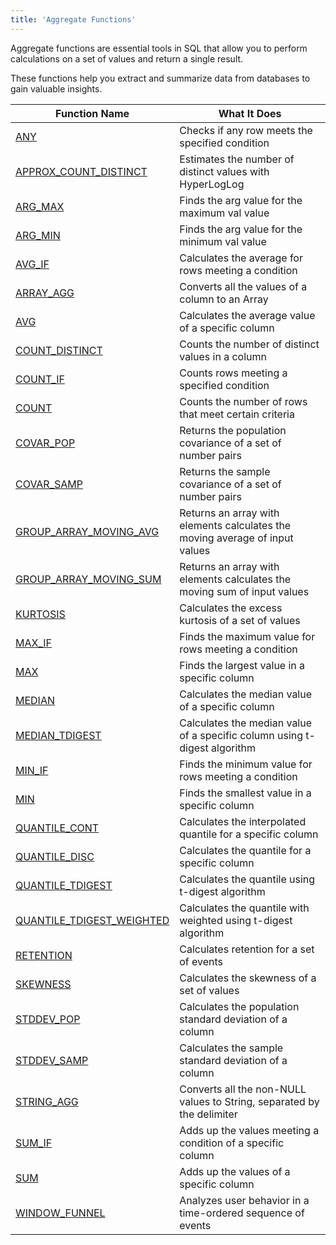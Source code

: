 ```yaml
---
title: 'Aggregate Functions'
---
```


Aggregate functions are essential tools in SQL that allow you to perform calculations on a set of values and return a single result.

These functions help you extract and summarize data from databases to gain valuable insights. 

| Function Name                                                       | What It Does                                                                 | 
|---------------------------------------------------------------------|------------------------------------------------------------------------------|
| [ANY](aggregate-any.md)                                             | Checks if any row meets the specified condition                              | 
| [APPROX_COUNT_DISTINCT](aggregate-approx-count-distinct.md)         | Estimates the number of distinct values with HyperLogLog                     | 
| [ARG_MAX](aggregate-arg-max.md)                                     | Finds the arg value for the maximum val value                                | 
| [ARG_MIN](aggregate-arg-min.md)                                     | Finds the arg value for the minimum val value                                | 
| [AVG_IF](aggregate-avg-if.md)                                       | Calculates the average for rows meeting a condition                          | 
| [ARRAY_AGG](aggregate-array-agg.md)                                 | Converts all the values of a column to an Array                              |
| [AVG](aggregate-avg.md)                                             | Calculates the average value of a specific column                            | 
| [COUNT_DISTINCT](aggregate-count-distinct.md)                       | Counts the number of distinct values in a column                             | 
| [COUNT_IF](aggregate-count-if.md)                                   | Counts rows meeting a specified condition                                    | 
| [COUNT](aggregate-count.md)                                         | Counts the number of rows that meet certain criteria                         | 
| [COVAR_POP](aggregate-covar-pop.md)                                 | Returns the population covariance of a set of number pairs                   | 
| [COVAR_SAMP](aggregate-covar-samp.md)                               | Returns the sample covariance of a set of number pairs                       | 
| [GROUP_ARRAY_MOVING_AVG](aggregate-group-array-moving-avg.md)       | Returns an array with elements calculates the moving average of input values |
| [GROUP_ARRAY_MOVING_SUM](aggregate-group-array-moving-sum.md)       | Returns an array with elements calculates the moving sum of input values     |
| [KURTOSIS](aggregate-kurtosis.md)                                   | Calculates the excess kurtosis of a set of values                            | 
| [MAX_IF](aggregate-max-if.md)                                       | Finds the maximum value for rows meeting a condition                         | 
| [MAX](aggregate-max.md)                                             | Finds the largest value in a specific column                                 | 
| [MEDIAN](aggregate-median.md)                                       | Calculates the median value of a specific column                             | 
| [MEDIAN_TDIGEST](aggregate-median-tdigest.md)                       | Calculates the median value of a specific column using t-digest algorithm    | 
| [MIN_IF](aggregate-min-if.md)                                       | Finds the minimum value for rows meeting a condition                         | 
| [MIN](aggregate-min.md)                                             | Finds the smallest value in a specific column                                | 
| [QUANTILE_CONT](aggregate-quantile-cont.md)                         | Calculates the interpolated quantile for a specific column                   |
| [QUANTILE_DISC](aggregate-quantile-disc.md)                         | Calculates the quantile for a specific column                                | 
| [QUANTILE_TDIGEST](aggregate-quantile-tdigest.md)                   | Calculates the quantile using t-digest algorithm                             |
| [QUANTILE_TDIGEST_WEIGHTED](aggregate-quantile-tdigest-weighted.md) | Calculates the quantile with weighted using t-digest algorithm       |
| [RETENTION](aggregate-retention.md)                                 | Calculates retention for a set of events                                     | 
| [SKEWNESS](aggregate-skewness.md)                                   | Calculates the skewness of a set of values                                   | 
| [STDDEV_POP](aggregate-stddev-pop.md)                               | Calculates the population standard deviation of a column                     | 
| [STDDEV_SAMP](aggregate-stddev-samp.md)                             | Calculates the sample standard deviation of a column                         | 
| [STRING_AGG](aggregate-string-agg.md)                               | Converts all the non-NULL values to String, separated by the delimiter       |
| [SUM_IF](aggregate-sum-if.md)                                       | Adds up the values meeting a condition of a specific column                  | 
| [SUM](aggregate-sum.md)                                             | Adds up the values of a specific column                                      | 
| [WINDOW_FUNNEL](aggregate-windowfunnel.md)                          | Analyzes user behavior in a time-ordered sequence of events                  | 
